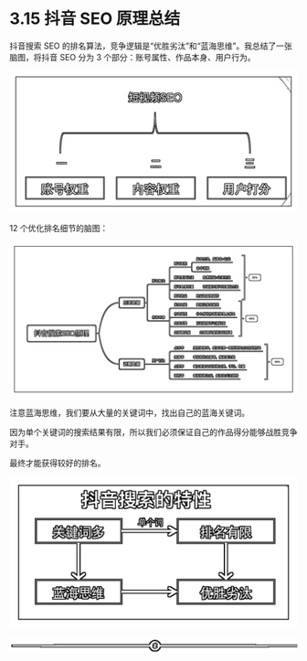 # 3.15 抖音 SEO 原理总结

抖音搜索 SEO 的排名算法，竞争逻辑是“优胜劣汰”和“蓝海思维”。我总结了一张脑图，将抖音 SEO 分为 3 个部分：账号属性、作品本身、用户行为。

![](img/800334e09d9333b5a2c8054569088810.png)

12 个优化排名细节的脑图：

![](img/607dae1eecebad27f98d290620df21f5.png)

注意蓝海思维，我们要从大量的关键词中，找出自己的蓝海关键词。

因为单个关键词的搜索结果有限，所以我们必须保证自己的作品得分能够战胜竞争对手。

最终才能获得较好的排名。

![](img/19c271c1a0982124f019b65a3c18aa23.png)

![](img/75a2819e1a58997a8c18fd3150be6c39.png)